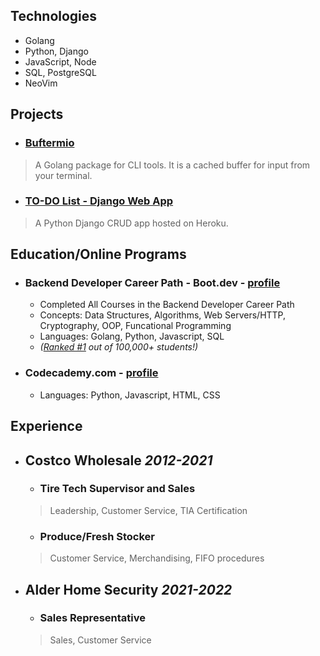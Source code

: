 ## Technologies
- Golang
- Python, Django
- JavaScript, Node
- SQL, PostgreSQL
- NeoVim

## Projects
- ### [Buftermio](https://pkg.go.dev/github.com/skovranek/buftermio)
> A Golang package for CLI tools. It is a cached buffer for input from your terminal.
- ### [TO-DO List - Django Web App](https://django-todos-7caa0bc186c8.herokuapp.com/)
> A Python Django CRUD app hosted on Heroku.

## Education/Online Programs
- ### Backend Developer Career Path - Boot.dev - [profile](https://www.boot.dev/u/afk)
  - Completed All Courses in the Backend Developer Career Path
  - Concepts: Data Structures, Algorithms, Web Servers/HTTP, Cryptography, OOP, Funcational Programming
  - Languages: Golang, Python, Javascript, SQL
  - _([Ranked #1](https://www.boot.dev/leaderboard) out of 100,000+ students!)_
- ### Codecademy.com - [profile]()
  - Languages: Python, Javascript, HTML, CSS

## Experience
- ## Costco Wholesale _2012-2021_
  - ### Tire Tech Supervisor and Sales
  > Leadership, Customer Service, TIA Certification
  - ### Produce/Fresh Stocker
  > Customer Service, Merchandising, FIFO procedures
- ## Alder Home Security _2021-2022_
  - ### Sales Representative
  > Sales, Customer Service
